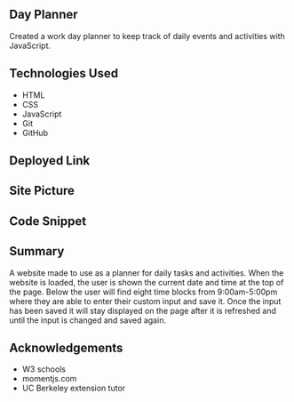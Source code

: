 
## Day Planner

Created a work day planner to keep track of daily events and activities with JavaScript.

## Technologies Used

* HTML
* CSS
* JavaScript 
* Git 
* GitHub

## Deployed Link



## Site Picture



## Code Snippet



## Summary 

A website made to use as a planner for daily tasks and activities. When the website is loaded, the user is shown the current date and time at the top of the page. Below the user will find eight time blocks from 9:00am-5:00pm where they are able to enter their custom input and save it. Once the input has been saved it will stay displayed on the page after it is refreshed and until the input is changed and saved again.

## Acknowledgements 

* W3 schools
* momentjs.com
* UC Berkeley extension tutor 
